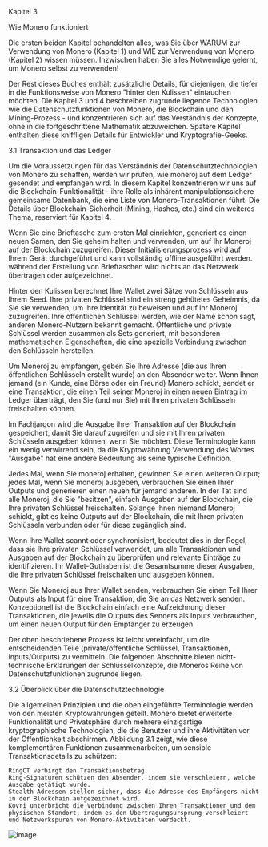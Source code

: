 Kapitel 3

Wie Monero funktioniert

Die ersten beiden Kapitel behandelten alles, was Sie über WARUM zur Verwendung von Monero (Kapitel 1) und WIE zur Verwendung von Monero (Kapitel 2) wissen müssen. Inzwischen haben Sie alles Notwendige gelernt, um Monero selbst zu verwenden!

Der Rest dieses Buches enthält zusätzliche Details, für diejenigen, die tiefer in die Funktionsweise von Monero "hinter den Kulissen" eintauchen möchten. Die Kapitel 3 und 4 beschreiben zugrunde liegende Technologien wie die Datenschutzfunktionen von Monero, die Blockchain und den Mining-Prozess - und konzentrieren sich auf das Verständnis der Konzepte, ohne in die fortgeschrittene Mathematik abzuweichen. Spätere Kapitel enthalten diese kniffligen Details für Entwickler und Kryptografie-Geeks.

3.1 Transaktion und das Ledger

Um die Voraussetzungen für das Verständnis der Datenschutztechnologien von Monero zu schaffen, werden wir prüfen, wie moneroj auf dem Ledger gesendet und empfangen wird. In diesem Kapitel konzentrieren wir uns auf die Blockchain-Funktionalität - ihre Rolle als inhärent manipulationssichere gemeinsame Datenbank, die eine Liste von Monero-Transaktionen führt. Die Details über Blockchain-Sicherheit (Mining, Hashes, etc.) sind ein weiteres Thema, reserviert für Kapitel 4.

Wenn Sie eine Brieftasche zum ersten Mal einrichten, generiert es einen neuen Samen, den Sie geheim halten und verwenden, um auf Ihr Moneroj auf der Blockchain zuzugreifen. Dieser Initialisierungsprozess wird auf Ihrem Gerät durchgeführt und kann vollständig offline ausgeführt werden. während der Erstellung von Brieftaschen wird nichts an das Netzwerk übertragen oder aufgezeichnet.

Hinter den Kulissen berechnet Ihre Wallet zwei Sätze von Schlüsseln aus Ihrem Seed. Ihre privaten Schlüssel sind ein streng gehütetes Geheimnis, da Sie sie verwenden, um Ihre Identität zu beweisen und auf Ihr Moneroj zuzugreifen. Ihre öffentlichen Schlüssel werden, wie der Name schon sagt, anderen Monero-Nutzern bekannt gemacht. Öffentliche und private Schlüssel werden zusammen als Sets generiert, mit besonderen mathematischen Eigenschaften, die eine spezielle Verbindung zwischen den Schlüsseln herstellen.

Um Moneroj zu empfangen, geben Sie Ihre Adresse (die aus Ihren öffentlichen Schlüsseln erstellt wurde) an den Absender weiter. Wenn Ihnen jemand (ein Kunde, eine Börse oder ein Freund) Monero schickt, sendet er eine Transaktion, die einen Teil seiner Moneroj in einen neuen Eintrag im Ledger überträgt, den Sie (und nur Sie) mit Ihren privaten Schlüsseln freischalten können.

Im Fachjargon wird die Ausgabe ihrer Transaktion auf der Blockchain gespeichert, damit Sie darauf zugreifen und sie mit Ihren privaten Schlüsseln ausgeben können, wenn Sie möchten. Diese Terminologie kann ein wenig verwirrend sein, da die Kryptowährung Verwendung des Wortes "Ausgabe" hat eine andere Bedeutung als seine typische Definition.

Jedes Mal, wenn Sie moneroj erhalten, gewinnen Sie einen weiteren Output; jedes Mal, wenn Sie moneroj ausgeben, verbrauchen Sie einen Ihrer Outputs und generieren einen neuen für jemand anderen. In der Tat sind alle Moneroj, die Sie "besitzen", einfach Ausgaben auf der Blockchain, die Ihre privaten Schlüssel freischalten. Solange Ihnen niemand Moneroj schickt, gibt es keine Outputs auf der Blockchain, die mit Ihren privaten Schlüsseln verbunden oder für diese zugänglich sind.

Wenn Ihre Wallet scannt oder synchronisiert, bedeutet dies in der Regel, dass sie Ihre privaten Schlüssel verwendet, um alle Transaktionen und Ausgaben auf der Blockchain zu überprüfen und relevante Einträge zu identifizieren. Ihr Wallet-Guthaben ist die Gesamtsumme dieser Ausgaben, die Ihre privaten Schlüssel freischalten und ausgeben können.

Wenn Sie Moneroj aus Ihrer Wallet senden, verbrauchen Sie einen Teil Ihrer Outputs als Input für eine Transaktion, die Sie an das Netzwerk senden. Konzeptionell ist die Blockchain einfach eine Aufzeichnung dieser Transaktionen, die jeweils die Outputs des Senders als Inputs verbrauchen, um einen neuen Output für den Empfänger zu erzeugen.

Der oben beschriebene Prozess ist leicht vereinfacht, um die entscheidenden Teile (private/öffentliche Schlüssel, Transaktionen, Inputs/Outputs) zu vermitteln. Die folgenden Abschnitte bieten nicht-technische Erklärungen der Schlüsselkonzepte, die Moneros Reihe von Datenschutzfunktionen zugrunde liegen.

3.2 Überblick über die Datenschutztechnologie

Die allgemeinen Prinzipien und die oben eingeführte Terminologie werden von den meisten Kryptowährungen geteilt. Monero bietet erweiterte Funktionalität und Privatsphäre durch mehrere einzigartige kryptographische Technologien, die die Benutzer und ihre Aktivitäten vor der Öffentlichkeit abschirmen. Abbildung 3.1 zeigt, wie diese komplementären Funktionen zusammenarbeiten, um sensible Transaktionsdetails zu schützen:

    RingCT verbirgt den Transaktionsbetrag.
    Ring-Signaturen schützen den Absender, indem sie verschleiern, welche Ausgabe getätigt wurde.
    Stealth-Adressen stellen sicher, dass die Adresse des Empfängers nicht in der Blockchain aufgezeichnet wird.
    Kovri unterbricht die Verbindung zwischen Ihren Transaktionen und dem physischen Standort, indem es den Übertragungsursprung verschleiert und Netzwerkspuren von Monero-Aktivitäten verdeckt.

![image](https://raw.githubusercontent.com/monerobook/monerobook/master/resources/img/mm-c03i01%20monero%20tech.png)


